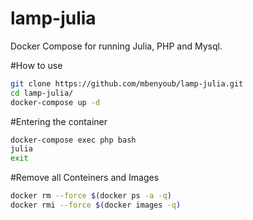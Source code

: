 # lamp-julia
 Docker Compose for running Julia, PHP and Mysql.


#How to use

```bash
git clone https://github.com/mbenyoub/lamp-julia.git
cd lamp-julia/
docker-compose up -d
```

#Entering the container
```bash
docker-compose exec php bash
julia
exit
```

#Remove  all Conteiners and Images
```bash
docker rm --force $(docker ps -a -q)  
docker rmi --force $(docker images -q)
 ```
